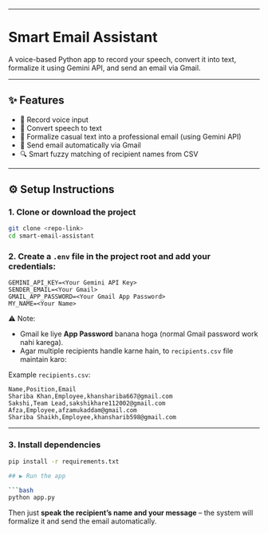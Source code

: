 

---

# Smart Email Assistant

A voice-based Python app to record your speech, convert it into text, formalize it using Gemini API, and send an email via Gmail.

---

## ✨ Features

* 🎤 Record voice input
* 📝 Convert speech to text
* 🤖 Formalize casual text into a professional email (using Gemini API)
* 📧 Send email automatically via Gmail
* 🔍 Smart fuzzy matching of recipient names from CSV

---

## ⚙️ Setup Instructions

### 1. Clone or download the project

```bash
git clone <repo-link>
cd smart-email-assistant
```

### 2. Create a `.env` file in the project root and add your credentials:

```
GEMINI_API_KEY=<Your Gemini API Key>
SENDER_EMAIL=<Your Gmail>
GMAIL_APP_PASSWORD=<Your Gmail App Password>
MY_NAME=<Your Name>
```

⚠️ Note:

* Gmail ke liye **App Password** banana hoga (normal Gmail password work nahi karega).
* Agar multiple recipients handle karne hain, to `recipients.csv` file maintain karo:

Example `recipients.csv`:

```
Name,Position,Email
Shariba Khan,Employee,khanshariba667@gmail.com
Sakshi,Team Lead,sakshikhare112002@gmail.com
Afza,Employee,afzamukaddam@gmail.com
Shariba Shaikh,Employee,khansharib598@gmail.com
```

---

### 3. Install dependencies

```bash
pip install -r requirements.txt

## ▶️ Run the app

```bash
python app.py
```

Then just **speak the recipient’s name and your message** – the system will formalize it and send the email automatically.

